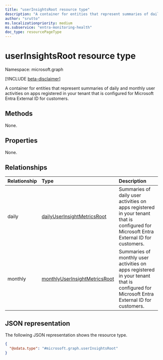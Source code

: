 ```yaml
---
title: "userInsightsRoot resource type"
description: "A container for entities that represent summaries of daily and monthly user activities on apps registered in your tenant that is configured for Microsoft Entra External ID for customers."
author: "srutto"
ms.localizationpriority: medium
ms.subservice: "entra-monitoring-health"
doc_type: resourcePageType
---
```


# userInsightsRoot resource type

Namespace: microsoft.graph

[!INCLUDE [beta-disclaimer](../../includes/beta-disclaimer.md)]

A container for entities that represent summaries of daily and monthly user activities on apps registered in your tenant that is configured for Microsoft Entra External ID for customers.

## Methods
None.

## Properties
None.

## Relationships
|Relationship|Type|Description|
|:---|:---|:---|
|daily|[dailyUserInsightMetricsRoot](../resources/dailyuserinsightmetricsroot.md)|Summaries of daily user activities on apps registered in your tenant that is configured for Microsoft Entra External ID for customers.|
|monthly|[monthlyUserInsightMetricsRoot](../resources/monthlyuserinsightmetricsroot.md)|Summaries of monthly user activities on apps registered in your tenant that is configured for Microsoft Entra External ID for customers.|

## JSON representation
The following JSON representation shows the resource type.
<!-- {
  "blockType": "resource",
  "keyProperty": "id",
  "@odata.type": "microsoft.graph.userInsightsRoot",
  "openType": false
}
-->
``` json
{
  "@odata.type": "#microsoft.graph.userInsightsRoot"
}
```

